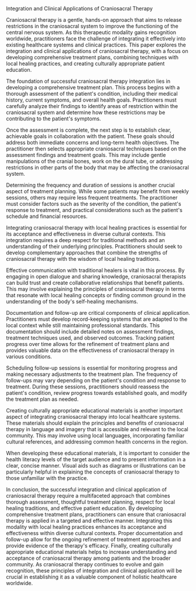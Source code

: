 Integration and Clinical Applications of Craniosacral Therapy

Craniosacral therapy is a gentle, hands-on approach that aims to release restrictions in the craniosacral system to improve the functioning of the central nervous system. As this therapeutic modality gains recognition worldwide, practitioners face the challenge of integrating it effectively into existing healthcare systems and clinical practices. This paper explores the integration and clinical applications of craniosacral therapy, with a focus on developing comprehensive treatment plans, combining techniques with local healing practices, and creating culturally appropriate patient education.

The foundation of successful craniosacral therapy integration lies in developing a comprehensive treatment plan. This process begins with a thorough assessment of the patient's condition, including their medical history, current symptoms, and overall health goals. Practitioners must carefully analyze their findings to identify areas of restriction within the craniosacral system and determine how these restrictions may be contributing to the patient's symptoms.

Once the assessment is complete, the next step is to establish clear, achievable goals in collaboration with the patient. These goals should address both immediate concerns and long-term health objectives. The practitioner then selects appropriate craniosacral techniques based on the assessment findings and treatment goals. This may include gentle manipulations of the cranial bones, work on the dural tube, or addressing restrictions in other parts of the body that may be affecting the craniosacral system.

Determining the frequency and duration of sessions is another crucial aspect of treatment planning. While some patients may benefit from weekly sessions, others may require less frequent treatments. The practitioner must consider factors such as the severity of the condition, the patient's response to treatment, and practical considerations such as the patient's schedule and financial resources.

Integrating craniosacral therapy with local healing practices is essential for its acceptance and effectiveness in diverse cultural contexts. This integration requires a deep respect for traditional methods and an understanding of their underlying principles. Practitioners should seek to develop complementary approaches that combine the strengths of craniosacral therapy with the wisdom of local healing traditions.

Effective communication with traditional healers is vital in this process. By engaging in open dialogue and sharing knowledge, craniosacral therapists can build trust and create collaborative relationships that benefit patients. This may involve explaining the principles of craniosacral therapy in terms that resonate with local healing concepts or finding common ground in the understanding of the body's self-healing mechanisms.

Documentation and follow-up are critical components of clinical application. Practitioners must develop record-keeping systems that are adapted to the local context while still maintaining professional standards. This documentation should include detailed notes on assessment findings, treatment techniques used, and observed outcomes. Tracking patient progress over time allows for the refinement of treatment plans and provides valuable data on the effectiveness of craniosacral therapy in various conditions.

Scheduling follow-up sessions is essential for monitoring progress and making necessary adjustments to the treatment plan. The frequency of follow-ups may vary depending on the patient's condition and response to treatment. During these sessions, practitioners should reassess the patient's condition, review progress towards established goals, and modify the treatment plan as needed.

Creating culturally appropriate educational materials is another important aspect of integrating craniosacral therapy into local healthcare systems. These materials should explain the principles and benefits of craniosacral therapy in language and imagery that is accessible and relevant to the local community. This may involve using local languages, incorporating familiar cultural references, and addressing common health concerns in the region.

When developing these educational materials, it is important to consider the health literacy levels of the target audience and to present information in a clear, concise manner. Visual aids such as diagrams or illustrations can be particularly helpful in explaining the concepts of craniosacral therapy to those unfamiliar with the practice.

In conclusion, the successful integration and clinical application of craniosacral therapy require a multifaceted approach that combines thorough assessment, thoughtful treatment planning, respect for local healing traditions, and effective patient education. By developing comprehensive treatment plans, practitioners can ensure that craniosacral therapy is applied in a targeted and effective manner. Integrating this modality with local healing practices enhances its acceptance and effectiveness within diverse cultural contexts. Proper documentation and follow-up allow for the ongoing refinement of treatment approaches and provide evidence of the therapy's efficacy. Finally, creating culturally appropriate educational materials helps to increase understanding and acceptance of craniosacral therapy among patients and the broader community. As craniosacral therapy continues to evolve and gain recognition, these principles of integration and clinical application will be crucial in establishing it as a valuable component of holistic healthcare worldwide.